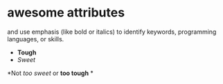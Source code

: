 # awesome attributes

and use emphasis (like bold or italics) to identify keywords, programming languages, or skills. 

* **Tough**
* _Sweet_

*Not *too sweet* or **too tough** *
